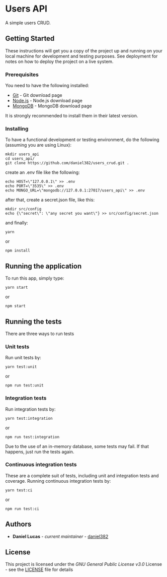 # Users API

A simple users CRUD.

## Getting Started

These instructions will get you a copy of the project up and running on your local machine for development and testing purposes. See deployment for notes on how to deploy the project on a live system.

### Prerequisites

You need to have the following installed:
* [Git](https://git-scm.com/downloads) - Git download page
* [Node.js](https://nodejs.org/en/download/) - Node.js download page
* [MongoDB](https://www.mongodb.com/try/download/community) - MongoDB download page

It is strongly recommended to install them in their latest version.

### Installing

To have a functional development or testing environment, do the following (assuming you are using Linux):

```
mkdir users_api
cd users_api/
git clone https://github.com/daniel382/users_crud.git .
```

create an .env file like the following:

```
echo HOST=\"127.0.0.1\" >> .env
echo PORT=\"3535\" >> .env
echo MONGO_URL=\"mongodb://127.0.0.1:27017/users_api\" >> .env
```

after that, create a secret.json file, like this:

```
mkdir src/config
echo {\"secret\": \"any secret you want\"} >> src/config/secret.json
```

and finally:

```
yarn
```

or

```
npm install
```

## Running the application

To run this app, simply type:

```
yarn start
```

or

```
npm start
```

## Running the tests

There are three ways to run tests

### Unit tests

Run unit tests by:

```
yarn test:unit
```

or

```
npm run test:unit
```

### Integration tests

Run integration tests by:

```
yarn test:integration
```

or

```
npm run test:integration
```

Due to the use of an in-memory database, some tests may fail. If that happens, just run the tests again.

### Continuous integration tests

These are a complete suit of tests, including unit and integration tests and coverage.
Running continuous integration tests by:

```
yarn test:ci
```

or

```
npm run test:ci
```

## Authors

* **Daniel Lucas** - *current maintainer* - [daniel382](https://github.com/daniel382/)

## License

This project is licensed under the *GNU General Public License v3.0* License - see the [LICENSE](LICENSE) file for details
